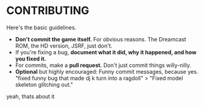 # CONTRIBUTING

Here's the basic guidelines.
- **Don't commit the game itself.** For obvious reasons. The Dreamcast ROM, the HD version, JSRF, just don't.
- If you're fixing a bug, **document what it did, why it happened, and how you fixed it.**
- For commits, make a **pull request.** Don't just commit things willy-nilly.
- **Optional** but highly encouraged: Funny commit messages, because yes. "fixed funny bug that made dj k turn into a ragdoll" > "Fixed model skeleton glitching out."

yeah, thats about it
